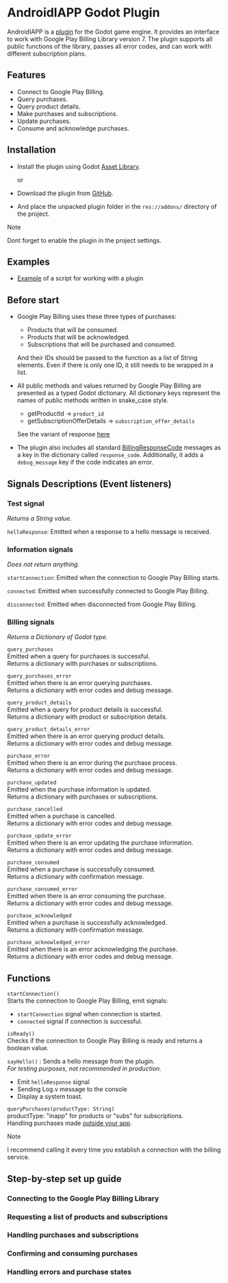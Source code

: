 # AndroidIAPP Godot Plugin

AndroidIAPP is a [plugin](<https://docs.godotengine.org/en/stable/tutorials/plugins/editor/installing_plugins.html#installing-a-plugin>) for the Godot game engine. It provides an interface to work with Google Play Billing Library version 7. The plugin supports all public functions of the library, passes all error codes, and can work with different subscription plans.

## Features

- Connect to Google Play Billing.
- Query purchases.
- Query product details.
- Make purchases and subscriptions.
- Update purchases.
- Consume and acknowledge purchases.

## Installation

- Install the plugin using Godot [Asset Library](https://godotengine.org/asset-library/asset/3068).

  or

- Download the plugin from [GitHub](https://github.com/code-with-max/godot-google-play-iapp/releases).
- And place the unpacked plugin folder in the `res://addons/` directory of the project.

> [!NOTE]
> Dont forget to enable the plugin in the project settings.

## Examples

- [Example](https://github.com/code-with-max/godot-google-play-iapp/blob/master/examples/billing_example.gd) of a script for working with a plugin

## Before start

- Google Play Billing uses these three types of purchases:
  - Products that will be consumed.
  - Products that will be acknowledged.
  - Subscriptions that will be purchased and consumed.

  And their IDs should be passed to the function as a list of String elements. Even if there is only one ID, it still needs to be wrapped in a list.

- All public methods and values returned by Google Play Billing are presented as a typed Godot dictionary. All dictionary keys represent the names of public methods written in snake_case style.
  - getProductId -> `product_id`
  - getSubscriptionOfferDetails -> `subscription_offer_details`

  See the variant of response [here](https://github.com/code-with-max/godot-google-play-iapp/blob/master/examples/details_inapp.json)

- The plugin also includes all standard [BillingResponseCode](https://developer.android.com/reference/com/android/billingclient/api/BillingClient.BillingResponseCode) messages as a key in the dictionary called `response_code`. Additionally, it adds a `debug_message` key if the code indicates an error.

## Signals Descriptions (Event listeners)

### Test signal

*Returns a String value.*

`helloResponse`: Emitted when a response to a hello message is received.

### Information signals

*Does not return anything.*

`startConnection`: Emitted when the connection to Google Play Billing starts.

`connected`: Emitted when successfully connected to Google Play Billing.

`disconnected`: Emitted when disconnected from Google Play Billing.

### Billing signals  

*Returns a Dictionary of Godot type.*

`query_purchases`  
Emitted when a query for purchases is successful.  
Returns a dictionary with purchases or subscriptions.

`query_purchases_error`  
Emitted when there is an error querying purchases.  
Returns a dictionary with error codes and debug message.

`query_product_details`  
Emitted when a query for product details is successful.  
Returns a dictionary with product or subscription details.

`query_product_details_error`  
Emitted when there is an error querying product details.  
Returns a dictionary with error codes and debug message.

`purchase_error`  
Emitted when there is an error during the purchase process.  
Returns a dictionary with error codes and debug message.

`purchase_updated`  
Emitted when the purchase information is updated.  
Returns a dictionary with purchases or subscriptions.

`purchase_cancelled`  
Emitted when a purchase is cancelled.  
Returns a dictionary with error codes and debug message.

`purchase_update_error`  
Emitted when there is an error updating the purchase information.  
Returns a dictionary with error codes and debug message.

`purchase_consumed`  
Emitted when a purchase is successfully consumed.  
Returns a dictionary with confirmation message.

`purchase_consumed_error`  
Emitted when there is an error consuming the purchase.  
Returns a dictionary with error codes and debug message.

`purchase_acknowledged`  
Emitted when a purchase is successfully acknowledged.  
Returns a dictionary with confirmation message.

`purchase_acknowledged_error`  
Emitted when there is an error acknowledging the purchase.  
Returns a dictionary with error codes and debug message.

## Functions

`startConnection()`  
Starts the connection to Google Play Billing, emit signals:

- `startConnection` signal when connection is started.
- `connected` signal if connection is successful.

`isReady()`  
Checks if the connection to Google Play Billing is ready and returns a boolean value.

`sayHello()` : Sends a hello message from the plugin.  
*For testing purposes, not recommended in production.*  

- Emit `helloResponse` signal
- Sending Log.v message to the console
- Display a system toast.

`queryPurchases(productType: String)`  
productType: "inapp" for products or "subs" for subscriptions.  
Handling purchases made [outside your app](https://developer.android.com/google/play/billing/integrate#ooap).  
> [!NOTE]
> I recommend calling it every time you establish a connection with the billing service.


## Step-by-step set up guide

### Connecting to the Google Play Billing Library

### Requesting a list of products and subscriptions

### Handling purchases and subscriptions

### Confirming and consuming purchases

### Handling errors and purchase states
